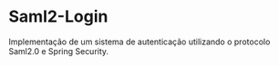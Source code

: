 # Saml2-Login
Implementação de um sistema de autenticação utilizando o protocolo Saml2.0 e Spring Security.
